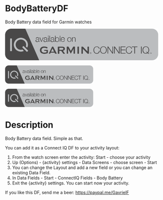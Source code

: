 # BodyBatteryDF
Body Battery data field for Garmin watches

[![Available on Garmin Connect IQ](images/available-connect-iq-badge.svg)](https://apps.garmin.com/en-US/apps/7a946b75-69d8-4594-8efe-b68d6ef84cb0)

[<img src="images/available-connect-iq-badge.svg" height="60">](https://apps.garmin.com/en-US/apps/7a946b75-69d8-4594-8efe-b68d6ef84cb0)

<a href="https://apps.garmin.com/en-US/apps/7a946b75-69d8-4594-8efe-b68d6ef84cb0"><img src="images/available-connect-iq-badge.svg" height="60" alt="Download from Garmin Connect IQ"></a>

# Description

Body Battery data field. Simple as that.

You can add it as a Connect IQ DF to your activity layout:

1. From the watch screen enter the activity: Start - choose your activity
2. Up (Options) - {activity} settings - Data Screens - choose screen - Start
3. You can change the Layout and add a new field or you can change an existing Data Field.
4. In Data Fields - Start - ConnectIQ Fields - Body Battery
5. Exit the {activity} settings.
You can start now your activity.

If you like this DF, send me a beer: https://paypal.me/GavrielF
